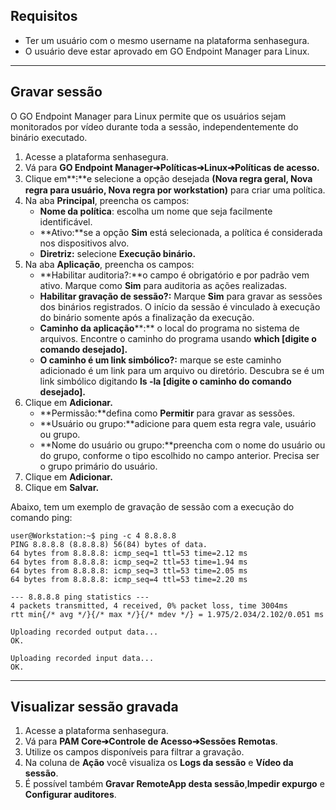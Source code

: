 ## Requisitos

* Ter um usuário com o mesmo username na plataforma senhasegura.
* O usuário deve estar aprovado em GO Endpoint Manager para Linux.



---

## Gravar sessão

O GO Endpoint Manager para Linux permite que os usuários sejam monitorados por vídeo durante toda a sessão, independentemente do binário executado.

1. Acesse a plataforma senhasegura.
2. Vá para **GO Endpoint Manager➔Políticas➔Linux➔Políticas de acesso.**
3. Clique em**⁝**e selecione a opção desejada **(Nova regra geral, Nova regra para usuário, Nova regra por workstation)** para criar uma política.
4. Na aba **Principal**, preencha os campos:
	* **Nome da política**: escolha um nome que seja facilmente identificável.
	* **Ativo:**se a opção **Sim** está selecionada, a política é considerada nos dispositivos alvo.
	* **Diretriz:** selecione **Execução binário.**
5. Na aba **Aplicação**, preencha os campos:
	* **Habilitar auditoria?:**o campo é obrigatório e por padrão vem ativo. Marque como **Sim** para auditoria as ações realizadas.
	* **Habilitar gravação de sessão?:** Marque **Sim** para gravar as sessões dos binários registrados. O início da sessão é vinculado à execução do binário somente após a finalização da execução.
	* **Caminho da aplicação****:** o local do programa no sistema de arquivos. Encontre o caminho do programa usando **which \[digite o comando desejado].**
	* **O caminho é um link simbólico?:** marque se este caminho adicionado é um link para um arquivo ou diretório. Descubra se é um link simbólico digitando **ls \-la \[digite o caminho do comando desejado].**
6. Clique em **Adicionar.**
	* **Permissão:**defina como **Permitir** para gravar as sessões.
	* **Usuário ou grupo:**adicione para quem esta regra vale, usuário ou grupo.
	* **Nome do usuário ou grupo:**preencha com o nome do usuário ou do grupo, conforme o tipo escolhido no campo anterior. Precisa ser o grupo primário do usuário.
7. Clique em **Adicionar.**
8. Clique em **Salvar.**

Abaixo, tem um exemplo de gravação de sessão com a execução do comando ping:


```
user@Workstation:~$ ping -c 4 8.8.8.8
PING 8.8.8.8 (8.8.8.8) 56(84) bytes of data.
64 bytes from 8.8.8.8: icmp_seq=1 ttl=53 time=2.12 ms
64 bytes from 8.8.8.8: icmp_seq=2 ttl=53 time=1.94 ms
64 bytes from 8.8.8.8: icmp_seq=3 ttl=53 time=2.05 ms
64 bytes from 8.8.8.8: icmp_seq=4 ttl=53 time=2.20 ms

--- 8.8.8.8 ping statistics ---
4 packets transmitted, 4 received, 0% packet loss, time 3004ms
rtt min{/* avg */}{/* max */}{/* mdev */} = 1.975/2.034/2.102/0.051 ms

Uploading recorded output data...
OK.

Uploading recorded input data...
OK.

```
  




---

## Visualizar sessão gravada

1. Acesse a plataforma senhasegura.
2. Vá para **PAM Core➔Controle de Acesso➔Sessões Remotas**.
3. Utilize os campos disponíveis para filtrar a gravação.
4. Na coluna de **Ação** você visualiza os **Logs da sessão** e **Vídeo da sessão**.
5. É possível também **Gravar RemoteApp desta sessão**,**Impedir expurgo** e **Configurar auditores**.

  


  


  


